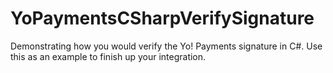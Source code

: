 # YoPaymentsCSharpVerifySignature
Demonstrating how you would verify the Yo! Payments signature in C#. Use this as an example to finish up your integration.

